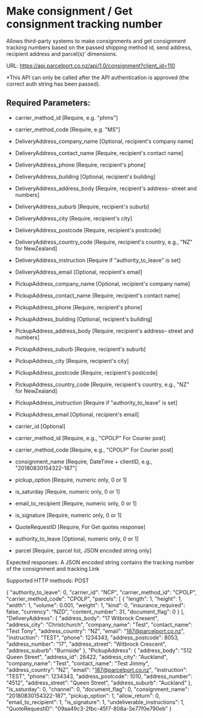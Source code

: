 # Make consignment / Get consignment tracking number

Allows third-party systems to make consignments and get consignment tracking
numbers based on the passed shipping method id, send address, recipient address
and parcel(s)’ dimensions. 

URL: https://api.parcelport.co.nz/api/1.0/consignment?client_id=110

*This API can only be called after the API authentication is approved (the correct
auth string has been passed). 

## Required Parameters:
* carrier_method_id [Require, e.g. "phms"]
* carrier_method_code [Require, e.g. "MS"]

* DeliveryAddress_company_name [Optional, recipient's company name]
* DeliveryAddress_contact_name [Require, recipient's contact name]
* DeliveryAddress_phone [Require, recipient's phone]
* DeliveryAddress_building [Optional, recipient's building]
* DeliveryAddress_address_body [Require, recipient's address– street and numbers]
* DeliveryAddress_suburb [Require, recipient's suburb]
* DeliveryAddress_city [Require, recipient's city]
* DeliveryAddress_postcode [Require, recipient's postcode]
* DeliveryAddress_country_code [Require, recipient's country, e.g., "NZ" for NewZealand]
* DeliveryAddress_instruction [Require if "authority_to_leave" is set]
* DeliveryAddress_email [Optional, recipient's email]

* PickupAddress_company_name [Optional, recipient's company name]
* PickupAddress_contact_name [Require, recipient's contact name]
* PickupAddress_phone [Require, recipient's phone]
* PickupAddress_building [Optional, recipient's building]
* PickupAddress_address_body [Require, recipient's address– street and numbers]
* PickupAddress_suburb [Require, recipient's suburb]
* PickupAddress_city [Require, recipient's city]
* PickupAddress_postcode [Require, recipient's postcode]
* PickupAddress_country_code [Require, recipient's country, e.g., "NZ" for NewZealand]
* PickupAddress_instruction [Require if "authority_to_leave" is set]
* PickupAddress_email [Optional, recipient's email]

* carrier_id [Optional]
* carrier_method_id [Require, e.g., "CPOLP" For Courier post]
* carrier_method_code [Require, e.g., "CPOLP" For Courier post]
* consignment_name [Require, DateTime + clientID, e.g., "20180830154322-187"]
* pickup_option [Require, numeric only, 0 or 1]
* is_saturday [Require, numeric only, 0 or 1]
* email_to_recipient [Require, numeric only, 0 or 1]
* is_signature [Require, numeric only, 0 or 1]
* QuoteRequestID [Require, For Get quotes response]
* authority_to_leave [Optional, numeric only, 0 or 1]

* parcel [Require, parcel list, JSON encoded string only]

Expected responses:
A JSON encoded string contains the tracking number of the consignment and
tracking Link

Supported HTTP methods: POST

{
  "authority_to_leave": 0,
  "carrier_id": "NCP",
  "carrier_method_id": "CPOLP",
  "carrier_method_code": "CPOLP",
  "parcels": [
    {
      "length": 1,
      "height": 1,
      "width": 1,
      "volume": 0.001,
      "weight": 1,
      "kind": 0,
      "insurance_required": false,
      "currency": "NZD",
      "content_number": 31,
      "document_flag": 0
    }
  ],
  "DeliveryAddress": {
    "address_body": "17 Witbrock Cresent",
    "address_city": "Christchurch",
    "company_name": "Test",
    "contact_name": "Test Tony",
    "address_country": "NZ",
    "email": "187@parcelport.co.nz",
    "instruction": "TEST",
    "phone": 1234343,
    "address_postcode": 8053,
    "address_number": "17",
    "address_street": "Witbrock Crescent",
    "address_suburb": "Burnside"
  },
  "PickupAddress": {
    "address_body": "512 Queen Street",
    "address_id": 26422,
    "address_city": "Auckland",
    "company_name": "Test",
    "contact_name": "Test Jimmy",
    "address_country": "NZ",
    "email": "187@parcelport.co.nz",
    "instruction": "TEST",
    "phone": 1234343,
    "address_postcode": 1010,
    "address_number": "4512",
    "address_street": "Queen Street",
    "address_suburb": "Auckland"
  },
  "is_saturday": 0,
  "channel": 0,
  "document_flag": 0,
  "consignment_name": "20180830154322-187",
  "pickup_option": 1,
  "allow_return": 0,
  "email_to_recipient": 1,
  "is_signature": 1,
  "undeliverable_instructions": 1,
  "QuoteRequestID": "09aa49c3-2fbc-45f7-808a-3e77f0e790eb"
}